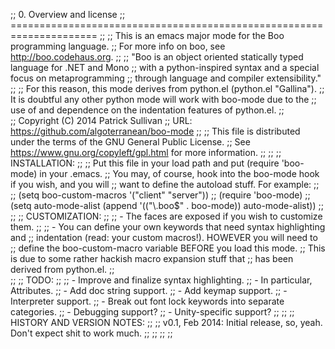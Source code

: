 
;; 0. Overview and license
;; =====================================================================
;;
;; This is an emacs major mode for the Boo programming language. 
;; For more info on boo, see http://boo.codehaus.org.
;; 
;; "Boo is an object oriented statically typed language for .NET and Mono
;;  with a python-inspired syntax and a special focus on metaprogramming
;;  through language and compiler extensibility."
;; 
;; For this reason, this mode derives from python.el (python.el "Gallina").
;; It is doubtful any other python mode will work with boo-mode due to the 
;; use of and dependence on the indentation features of python.el.
;;  
;; Copyright (C) 2014 Patrick Sullivan
;; URL: https://github.com/algoterranean/boo-mode
;;
;; This file is distributed under the terms of the GNU General Public License.
;; See https://www.gnu.org/copyleft/gpl.html for more information.
;;
;;
;; INSTALLATION:
;;
;; Put this file in your load path and put (require 'boo-mode) in your .emacs.
;; You may, of course, hook into the boo-mode hook if you wish, and you will
;; want to define the autoload stuff. For example:
;;
;; (setq boo-custom-macros '("client" "server"))
;; (require 'boo-mode)
;; (setq auto-mode-alist (append '(("\\.boo$" . boo-mode)) auto-mode-alist)) 
;;
;; 
;; CUSTOMIZATION:
;;
;; - The faces are exposed if you wish to customize them.
;; 
;; - You can define your own keywords that need syntax highlighting and 
;;   indentation (read: your custom macros!). HOWEVER you will need to 
;;   define the boo-custom-macro variable BEFORE you load this mode. 
;;   This is due to some rather hackish macro expansion stuff that 
;;   has been derived from python.el. 
;;       
;;
;; TODO: 
;; 
;; - Improve and finalize syntax highlighting. 
;;   - In particular, Attributes.
;; - Add doc string support.
;; - Add keymap support. 
;; - Interpreter support.
;; - Break out font lock keywords into separate categories. 
;; - Debugging support?
;; - Unity-specific support? 
;;
;;
;; HISTORY AND VERSION NOTES:
;;
;; v0.1, Feb 2014: Initial release, so, yeah. Don't expect shit to work much.
;;
;;
;;
;;
